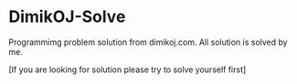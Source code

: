 # DimikOJ-Solve

Programmimg problem solution from dimikoj.com. All solution is solved by me.

[If you are looking for solution please try to solve yourself first]
